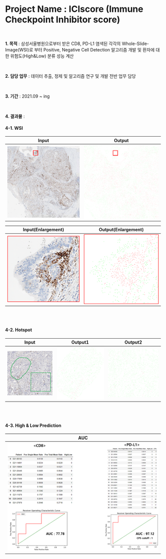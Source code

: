 # Project Name : ICIscore (Immune Checkpoint Inhibitor score)

<br />

**1. 목적** : 삼성서울병원으로부터 받은 CD8, PD-L1 염색된 각각의 Whole-Slide-Image(WSI)로 부터 Positive, Negative Cell Detection 알고리즘 개발 및 환자에 대한 위험도(High&Low) 분류 성능 계산    

<br />

**2. 담당 업무** : 데이터 추출, 정제 및 알고리즘 연구 및 개발 전반 업무 담당   

<br />

**3. 기간** : 2021.09 ~ ing   

<br />

**4. 결과물** : 


#### 4-1. WSI

| Input | Output |
|---|---|
|![doc/Input.PNG](./doc/Input.PNG)|![./doc/Output.PNG](./doc/Output.PNG)|   

| Input(Enlargement) | Output(Enlargement) |
|---|---|
|![doc/Input_Enlargement.PNG](./doc/Input_Enlargement.PNG)|![./doc/Output_Enlargement.PNG](./doc/Output_Enlargement.PNG)|

<br />
<br />

#### 4-2. Hotspot

| Input | Output1 | Output2 |
|---|---|---|
|![doc/Input_Hotspot.PNG](./doc/Input_Hotspot.PNG)|![./doc/Hotspot_Output1.png](./doc/Hotspot_Output1.png)|![./doc/Hotspot_Output2.png](./doc/Hotspot_Output2.png)|

<br />
<br />

#### 4-3. High & Low Prediction

| AUC |
|---|
|![doc/auc.PNG](./doc/auc.PNG)|

<br />
<br />
